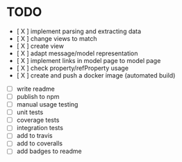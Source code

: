 # TODO

* [ X ] implement parsing and extracting data
* [ X ] change views to match
* [ X ] create view
* [ X ] adapt message/model representation
* [ X ] implement links in model page to model page
* [ X ] check property/refProperty usage
* [ X ] create and push a docker image (automated build)
* [  ] write readme
* [  ] publish to npm
* [  ] manual usage testing
* [  ] unit tests
* [  ] coverage tests
* [  ] integration tests
* [  ] add to travis
* [  ] add to coveralls
* [  ] add badges to readme
